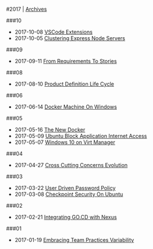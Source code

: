 
#2017 | [Archives](#index/contents.md)

###10
* 2017-10-08 [VSCode Extensions](#blog/2017/2017-10-08-VSCode-Extensions.md)
* 2017-10-05 [Clustering Express Node Servers](#blog/2017/2017-10-05-Clustering-Express-Node-Servers.md)

###09
* 2017-09-11 [From Requirements To Stories](#blog/2017/2017-09-11-From-Requirements-To-Stories.md)

###08
* 2017-08-10 [Product Definition Life Cycle](#blog/2017/2017-08-10-Product-Definition-Life-Cycle.md)

###06
* 2017-06-14 [Docker Machine On Windows](#blog/2017/2017-06-14-Docker-Machine-On-Windows.md)

###05
* 2017-05-16 [The New Docker](#blog/2017/2017-05-16-The-New-Docker.md)
* 2017-05-09 [Ubuntu Block Application Internet Access](#blog/2017/2017-05-09-Ubuntu-Block-Application-Internet-Access.md)
* 2017-05-07 [Windows 10 on Virt Manager](#blog/2017/2017-05-07-Windows-10-on-Virt-Manager.md)

###04
* 2017-04-27 [Cross Cutting Concerns Evolution](#blog/2017/2017-04-27-Cross-Cutting-Concerns-Evolution.md)

###03
* 2017-03-22 [User Driven Password Policy](#blog/2017/2017-03-22-User-Driven-Password-Policy.md)
* 2017-03-08 [Checkpoint Security On Ubuntu](#blog/2017/2017-03-08-Checkpoint-Security-On-Ubuntu.md)

###02
* 2017-02-21 [Integrating GO.CD with Nexus](#blog/2017/2017-02-21-Integrating-GO.CD-with-Nexus.md)

###01
* 2017-01-19 [Embracing Team Practices Variability](#blog/2017/2017-01-19-Embracing-Team-Practices-Variability.md)
